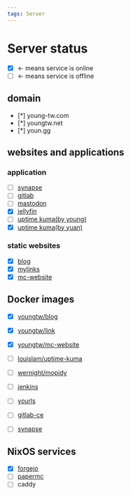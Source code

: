 ```yaml
---
tags: Server
---
```


# Server status

- [x] <- means service is online
- [ ] <- means service is offline

## domain

- [*] young-tw.com
- [*] youngtw.net
- [*] youn.gg

## websites and applications

### application

- [ ] [synapse](https://matrix.youn.gg)
- [ ] [gitlab](https://gitlab.youn.gg)
- [ ] [mastodon](https://social.youn.gg)
- [x] [jellyfin](https://jellyfin.youn.gg)
- [ ] [uptime kuma(by young)](https://status.youngtw.net)
- [x] [uptime kuma(by yuan)](https://status.young-tw.com)

### static websites

- [x] [blog](https://blog.youn.gg)
- [x] [mylinks](https://youn.gg)
- [x] [mc-website](https://mc.youn.gg)

## Docker images

- [x] [youngtw/blog](https://hub.docker.com/repository/docker/youngtw/blog)
- [x] [youngtw/link](https://hub.docker.com/repository/docker/youngtw/link)
- [x] [youngtw/mc-website](https://hub.docker.com/repository/docker/youngtw/mc-website)

- [ ] [louislam/uptime-kuma](https://hub.docker.com/r/louislam/uptime-kuma)
- [ ] [wernight/mopidy](https://hub.docker.com/r/wernight/mopidy)
- [ ] [jenkins](https://hub.docker.com/_/jenkins)
- [ ] [yourls](https://hub.docker.com/_/yourls)
- [ ] [gitlab-ce](https://hub.docker.com/r/gitlab/gitlab-ce)
- [ ] [synapse](https://hub.docker.com/r/matrixdotorg/synapse/)

## NixOS services

- [x] [forgejo](https://forgejo.youn.gg)
- [ ] [papermc](https://mc.youn.gg)
- [ ] caddy
